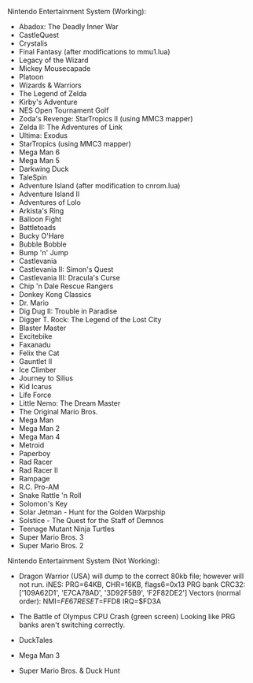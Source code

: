 Nintendo Entertainment System (Working):
- Abadox: The Deadly Inner War
- CastleQuest
- Crystalis
- Final Fantasy (after modifications to mmu1.lua)
- Legacy of the Wizard
- Mickey Mousecapade
- Platoon
- Wizards & Warriors
- The Legend of Zelda
- Kirby's Adventure
- NES Open Tournament Golf
- Zoda's Revenge: StarTropics II (using MMC3 mapper)
- Zelda II: The Adventures of Link
- Ultima: Exodus
- StarTropics (using MMC3 mapper)
- Mega Man 6
- Mega Man 5
- Darkwing Duck
- TaleSpin
- Adventure Island (after modification to cnrom.lua)
- Adventure Island II
- Adventures of Lolo
- Arkista's Ring
- Balloon Fight
- Battletoads
- Bucky O'Hare
- Bubble Bobble
- Bump 'n' Jump
- Castlevania
- Castlevania II: Simon's Quest
- Castlevania III: Dracula's Curse
- Chip 'n Dale Rescue Rangers
- Donkey Kong Classics
- Dr. Mario
- Dig Dug II: Trouble in Paradise
- Digger T. Rock: The Legend of the Lost City
- Blaster Master
- Excitebike
- Faxanadu
- Felix the Cat
- Gauntlet II
- Ice Climber
- Journey to Silius
- Kid Icarus
- Life Force
- Little Nemo: The Dream Master
- The Original Mario Bros.
- Mega Man
- Mega Man 2
- Mega Man 4
- Metroid
- Paperboy
- Rad Racer
- Rad Racer II
- Rampage
- R.C. Pro-AM
- Snake Rattle 'n Roll
- Solomon's Key
- Solar Jetman - Hunt for the Golden Warpship
- Solstice - The Quest for the Staff of Demnos
- Teenage Mutant Ninja Turtles
- Super Mario Bros. 3
- Super Mario Bros. 2

Nintendo Entertainment System (Not Working):
- Dragon Warrior (USA) will dump to the correct 80kb file; however will not run. 
iNES: PRG=64KB, CHR=16KB, flags6=0x13
PRG bank CRC32: ['109A62D1', 'E7CA78AD', '3D92F5B9', 'F2F82DE2']
Vectors (normal order): NMI=$FE67 RESET=$FFD8 IRQ=$FD3A

- The Battle of Olympus
CPU Crash (green screen)
Looking like PRG banks aren't switching correctly.

- DuckTales
- Mega Man 3
- Super Mario Bros. & Duck Hunt
